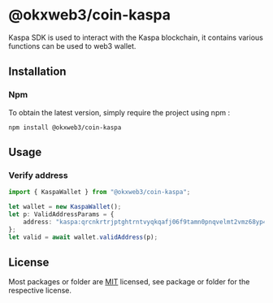 # @okxweb3/coin-kaspa
Kaspa SDK is used to interact with the Kaspa blockchain, it contains various functions can be used to web3 wallet.

## Installation

### Npm

To obtain the latest version, simply require the project using npm :

```shell
npm install @okxweb3/coin-kaspa
```

## Usage

### Verify address

```typescript
import { KaspaWallet } from "@okxweb3/coin-kaspa";

let wallet = new KaspaWallet();
let p: ValidAddressParams = {
    address: "kaspa:qrcnkrtrjptghtrntvyqkqafj06f9tamn0pnqvelmt2vmz68yp4gqj5lnal2h"
};
let valid = await wallet.validAddress(p);
```

## License
Most packages or folder are [MIT](<https://github.com/okx/js-wallet-sdk/blob/main/LICENSE>) licensed, see package or folder for the respective license.
